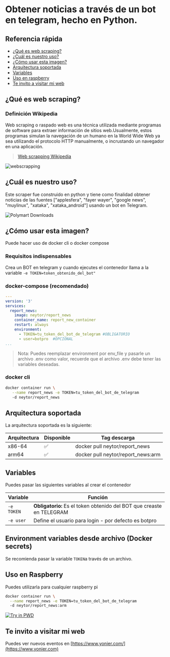 Obtener noticias a través de un bot en telegram, hecho en Python.
======================  
## Referencia rápida
* [¿Qué es web scraping?](#qué-es-web-scraping)
* [¿Cuál es nuestro uso?](#cuál-es-nuestro-uso)
* [¿Cómo usar esta imagen?](#cómo-usar-esta-imagen)
* [Arquitectura soportada](#arquitectura-soportada)
* [Variables](#variables)
* [Uso en raspberry](#uso-en-raspberry)
* [Te invito a visitar mi web](#te-invito-a-visitar-mi-web)


## ¿Qué es web scraping?

### Definición Wikipedia

Web scraping o raspado web es una técnica utilizada mediante programas de software para extraer información de sitios web.​ Usualmente, estos programas simulan la navegación de un humano en la World Wide Web ya sea utilizando el protocolo HTTP manualmente, o incrustando un navegador en una aplicación.  

> [Web scrapping Wikipedia](https://es.wikipedia.org/wiki/Web_scraping)


![webscrapping](https://encrypted-tbn0.gstatic.com/images?q=tbn:ANd9GcRGI2maqCgnSssWxwTySWiW-vzs0JXpyW0oXg&usqp=CAU)
  

## ¿Cuál es nuestro uso?

Este scraper fue construido en python y tiene como finalidad obtener noticias de las fuentes ["applesfera", "fayer wayer", "google news", "muylinux", "xataka", "xataka_android"] usando un bot en Telegram.  

![Polymart Downloads](https://img.shields.io/polymart/downloads/323)
  

## ¿Cómo usar esta imagen?

Puede hacer uso de docker cli o docker compose

### Requisitos indispensables

Crea un BOT en telegram y cuando ejecutes el contenedor llama a la variable `-e TOKEN=token_obtenido_del_bot"`
  
### docker-compose (recomendado)

```yaml
---
version: '3'
services:
  report_news:
    image: neytor/report_news
    container_name: report_new_container
    restart: always
    environment:
      - TOKEN=tu_token_del_bot_de_telegram #OBLIGATORIO
      - user=botpro  #OPCIONAL
...
```

> Nota: Puedes reemplazar environment por env_file y pasarle un archivo .env como valor, recuerde que el archivo .env debe tener las variables deseadas.

### docker cli

```bash
docker container run \
   --name report_news -e TOKEN=tu_token_del_bot_de_telegram
   -d neytor/report_news
```

## Arquitectura soportada
La arquitectura soportada es la siguiente:

| Arquitectura | Disponible | Tag descarga |
| ------------ | ---------- | ---------------------------- |
| x86-64 | ✅ | docker pull neytor/report_news |
| arm64 | ✅ | docker pull neytor/report_news:arm |

## Variables
Puedes pasar las siguientes variables al crear el contenedor

| Variable | Función |
| ------------- | ------------------------------------------------------------ |
| `-e TOKEN` |**Obligatorio:** Es el token obtenido del BOT que creaste en TELEGRAM |
| `-e user` | Define el usuario para login - por defecto es botpro |
 

## Environment variables desde archivo (Docker secrets)


Se recomienda pasar la variable `TOKEN`a través de un archivo.

## Uso en Raspberry

Puedes utilizarla para cualquier raspberry pi

```bash
docker container run \
  --name report_news -e TOKEN=tu_token_del_bot_de_telegram
  -d neytor/report_news:arm
```

[![Try in PWD](https://github.com/play-with-docker/stacks/raw/cff22438cb4195ace27f9b15784bbb497047afa7/assets/images/button.png)](http://play-with-docker.com?stack=https://raw.githubusercontent.com/docker-library/docs/db214ae34137ab29c7574f5fbe01bc4eaea6da7e/wordpress/stack.yml)

## Te invito a visitar mi web

Puedes ver nuevos eventos en [https://www.yonier.com/](https://www.yonier.com)
